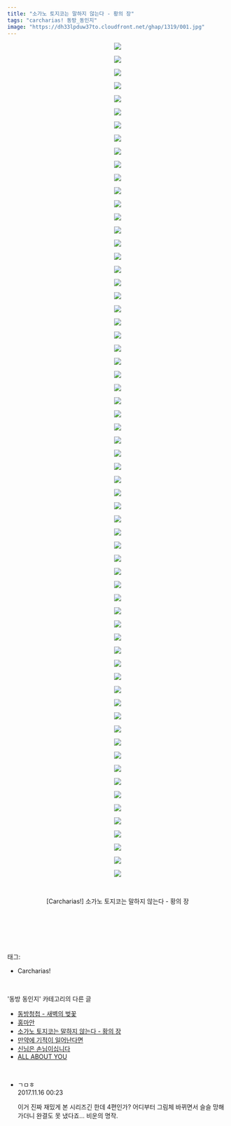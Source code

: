 ```yaml
---
title: "소가노 토지코는 말하지 않는다 - 황의 장"
tags: "carcharias! 동방_동인지"
image: "https://dh33lpduw37to.cloudfront.net/ghap/1319/001.jpg"
---
```

<div class="article">
<p style="text-align: center; clear: none; float: none;"><img src="{{ site.imgserver2 }}/ghap/1319/001.jpg"/></p>
<p style="text-align: center; clear: none; float: none;"><img src="{{ site.imgserver2 }}/ghap/1319/002.jpg"/></p>
<p style="text-align: center; clear: none; float: none;"><img src="{{ site.imgserver2 }}/ghap/1319/003.jpg"/></p>
<p style="text-align: center; clear: none; float: none;"><img src="{{ site.imgserver2 }}/ghap/1319/004.jpg"/></p>
<p style="text-align: center; clear: none; float: none;"><img src="{{ site.imgserver2 }}/ghap/1319/005.jpg"/></p>
<p style="text-align: center; clear: none; float: none;"><img src="{{ site.imgserver2 }}/ghap/1319/006.jpg"/></p>
<p style="text-align: center; clear: none; float: none;"><img src="{{ site.imgserver2 }}/ghap/1319/007.jpg"/></p>
<p style="text-align: center; clear: none; float: none;"><img src="{{ site.imgserver2 }}/ghap/1319/008.jpg"/></p>
<p style="text-align: center; clear: none; float: none;"><img src="{{ site.imgserver2 }}/ghap/1319/009.jpg"/></p>
<p style="text-align: center; clear: none; float: none;"><img src="{{ site.imgserver2 }}/ghap/1319/010.jpg"/></p>
<p style="text-align: center; clear: none; float: none;"><img src="{{ site.imgserver2 }}/ghap/1319/011.jpg"/></p>
<p style="text-align: center; clear: none; float: none;"><img src="{{ site.imgserver2 }}/ghap/1319/012.jpg"/></p>
<p style="text-align: center; clear: none; float: none;"><img src="{{ site.imgserver2 }}/ghap/1319/013.jpg"/></p>
<p style="text-align: center; clear: none; float: none;"><img src="{{ site.imgserver2 }}/ghap/1319/014.jpg"/></p>
<p style="text-align: center; clear: none; float: none;"><img src="{{ site.imgserver2 }}/ghap/1319/015.jpg"/></p>
<p style="text-align: center; clear: none; float: none;"><img src="{{ site.imgserver2 }}/ghap/1319/016.jpg"/></p>
<p style="text-align: center; clear: none; float: none;"><img src="{{ site.imgserver2 }}/ghap/1319/017.jpg"/></p>
<p style="text-align: center; clear: none; float: none;"><img src="{{ site.imgserver2 }}/ghap/1319/018.jpg"/></p>
<p style="text-align: center; clear: none; float: none;"><img src="{{ site.imgserver2 }}/ghap/1319/019.jpg"/></p>
<p style="text-align: center; clear: none; float: none;"><img src="{{ site.imgserver2 }}/ghap/1319/020.jpg"/></p>
<p style="text-align: center; clear: none; float: none;"><img src="{{ site.imgserver2 }}/ghap/1319/021.jpg"/></p>
<p style="text-align: center; clear: none; float: none;"><img src="{{ site.imgserver2 }}/ghap/1319/022.jpg"/></p>
<p style="text-align: center; clear: none; float: none;"><img src="{{ site.imgserver2 }}/ghap/1319/023.jpg"/></p>
<p style="text-align: center; clear: none; float: none;"><img src="{{ site.imgserver2 }}/ghap/1319/024.jpg"/></p>
<p style="text-align: center; clear: none; float: none;"><img src="{{ site.imgserver2 }}/ghap/1319/025.jpg"/></p>
<p style="text-align: center; clear: none; float: none;"><img src="{{ site.imgserver2 }}/ghap/1319/026.jpg"/></p>
<p style="text-align: center; clear: none; float: none;"><img src="{{ site.imgserver2 }}/ghap/1319/027.jpg"/></p>
<p style="text-align: center; clear: none; float: none;"><img src="{{ site.imgserver2 }}/ghap/1319/028.jpg"/></p>
<p style="text-align: center; clear: none; float: none;"><img src="{{ site.imgserver2 }}/ghap/1319/029.jpg"/></p>
<p style="text-align: center; clear: none; float: none;"><img src="{{ site.imgserver2 }}/ghap/1319/030.jpg"/></p>
<p style="text-align: center; clear: none; float: none;"><img src="{{ site.imgserver2 }}/ghap/1319/031.jpg"/></p>
<p style="text-align: center; clear: none; float: none;"><img src="{{ site.imgserver2 }}/ghap/1319/032.jpg"/></p>
<p style="text-align: center; clear: none; float: none;"><img src="{{ site.imgserver2 }}/ghap/1319/033.jpg"/></p>
<p style="text-align: center; clear: none; float: none;"><img src="{{ site.imgserver2 }}/ghap/1319/034.jpg"/></p>
<p style="text-align: center; clear: none; float: none;"><img src="{{ site.imgserver2 }}/ghap/1319/035.jpg"/></p>
<p style="text-align: center; clear: none; float: none;"><img src="{{ site.imgserver2 }}/ghap/1319/036.jpg"/></p>
<p style="text-align: center; clear: none; float: none;"><img src="{{ site.imgserver2 }}/ghap/1319/037.jpg"/></p>
<p style="text-align: center; clear: none; float: none;"><img src="{{ site.imgserver2 }}/ghap/1319/038.jpg"/></p>
<p style="text-align: center; clear: none; float: none;"><img src="{{ site.imgserver2 }}/ghap/1319/039.jpg"/></p>
<p style="text-align: center; clear: none; float: none;"><img src="{{ site.imgserver2 }}/ghap/1319/040.jpg"/></p>
<p style="text-align: center; clear: none; float: none;"><img src="{{ site.imgserver2 }}/ghap/1319/041.jpg"/></p>
<p style="text-align: center; clear: none; float: none;"><img src="{{ site.imgserver2 }}/ghap/1319/042.jpg"/></p>
<p style="text-align: center; clear: none; float: none;"><img src="{{ site.imgserver2 }}/ghap/1319/043.jpg"/></p>
<p style="text-align: center; clear: none; float: none;"><img src="{{ site.imgserver2 }}/ghap/1319/044.jpg"/></p>
<p style="text-align: center; clear: none; float: none;"><img src="{{ site.imgserver2 }}/ghap/1319/045.jpg"/></p>
<p style="text-align: center; clear: none; float: none;"><img src="{{ site.imgserver2 }}/ghap/1319/046.jpg"/></p>
<p style="text-align: center; clear: none; float: none;"><img src="{{ site.imgserver2 }}/ghap/1319/047.jpg"/></p>
<p style="text-align: center; clear: none; float: none;"><img src="{{ site.imgserver2 }}/ghap/1319/048.jpg"/></p>
<p style="text-align: center; clear: none; float: none;"><img src="{{ site.imgserver2 }}/ghap/1319/049.jpg"/></p>
<p style="text-align: center; clear: none; float: none;"><img src="{{ site.imgserver2 }}/ghap/1319/050.jpg"/></p>
<p style="text-align: center; clear: none; float: none;"><img src="{{ site.imgserver2 }}/ghap/1319/051.jpg"/></p>
<p style="text-align: center; clear: none; float: none;"><img src="{{ site.imgserver2 }}/ghap/1319/052.jpg"/></p>
<p style="text-align: center; clear: none; float: none;"><img src="{{ site.imgserver2 }}/ghap/1319/053.jpg"/></p>
<p style="text-align: center; clear: none; float: none;"><img src="{{ site.imgserver2 }}/ghap/1319/054.jpg"/></p>
<p style="text-align: center; clear: none; float: none;"><img src="{{ site.imgserver2 }}/ghap/1319/055.jpg"/></p>
<p style="text-align: center; clear: none; float: none;"><img src="{{ site.imgserver2 }}/ghap/1319/056.jpg"/></p>
<p style="text-align: center; clear: none; float: none;"><img src="{{ site.imgserver2 }}/ghap/1319/057.jpg"/></p>
<p style="text-align: center; clear: none; float: none;"><img src="{{ site.imgserver2 }}/ghap/1319/058.jpg"/></p>
<p style="text-align: center; clear: none; float: none;"><img src="{{ site.imgserver2 }}/ghap/1319/059.jpg"/></p>
<p style="text-align: center; clear: none; float: none;"><img src="{{ site.imgserver2 }}/ghap/1319/060.jpg"/></p>
<p style="text-align: center; clear: none; float: none;"><img src="{{ site.imgserver2 }}/ghap/1319/061.jpg"/></p>
<p style="text-align: center; clear: none; float: none;"><img src="{{ site.imgserver2 }}/ghap/1319/062.jpg"/></p>
<p style="text-align: center; clear: none; float: none;"><img src="{{ site.imgserver2 }}/ghap/1319/063.jpg"/></p>
<p style="text-align: center; clear: none; float: none;"><img src="{{ site.imgserver2 }}/ghap/1319/064.jpg"/></p>
<p style="text-align: center; clear: none; float: none;"><br/></p>
<p style="text-align: center; clear: none; float: none;">[Carcharias!] 소가노 토지코는 말하지 않는다 - 황의 장</p>
<p style="text-align: center; clear: none; float: none;"><br/></p>
<p><br/></p>
</div><br/>
<div class="tagTrail">
<p>태그: </p>
<ul>
<li>Carcharias!</li>
</ul>
</div><br/>
<div class="another">
<p>'동방 동인지' 카테고리의 다른 글</p>
<ul>
<li><a href="/ghap_1321">동방청첩 - 새벽의 벚꽃</a></li>
<li><a href="/ghap_1320">홍마안</a></li>
<li><a href="/ghap_1319">소가노 토지코는 말하지 않는다 - 황의 장</a></li>
<li><a href="/ghap_1318">만약에 기적이 일어난다면</a></li>
<li><a href="/ghap_1317">신님은 손님이십니다</a></li>
<li><a href="/ghap_1316">ALL ABOUT YOU</a></li>
</ul>
</div><br/>
<div class="cb_module cb_fluid">
<div class="cb_wrt cb_profile">
<div class="comment">
<ul>
<li class="cb_thumb_off" id="comment15130232">
<div class="cb_comment_area">
<div class="cb_info_area">
<div class="cb_section">
<span class="cb_nick_name">ㄱㅁㅎ</span>
</div>
<div class="cb_section">
<span class="cb_date">2017.11.16 00:23 </span>
</div>
</div>
<div class="cb_dsc_comment">
<p class="cb_dsc">
											이거 진짜 재밌게 본 시리즈긴 한데 4편인가? 어디부터 그림체 바뀌면서 슬슬 망해가더니 완결도 못 냈다죠... 비운의 명작.
										</p>
</div>
</div></li>
</ul>
</div>
</div><!-- commentList close -->
</div><br/>
